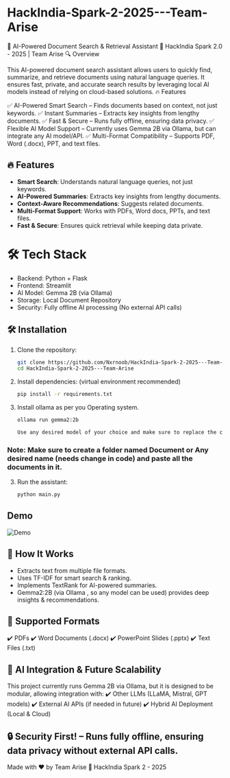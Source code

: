 # HackIndia-Spark-2-2025---Team-Arise
📄 AI-Powered Document Search & Retrieval Assistant
🚀 HackIndia Spark 2.0 - 2025 | Team Arise
🔍 Overview

This AI-powered document search assistant allows users to quickly find, summarize, and retrieve documents using natural language queries. It ensures fast, private, and accurate search results by leveraging local AI models instead of relying on cloud-based solutions.
🔥 Features

✅ AI-Powered Smart Search – Finds documents based on context, not just keywords.
✅ Instant Summaries – Extracts key insights from lengthy documents.
✅ Fast & Secure – Runs fully offline, ensuring data privacy.
✅ Flexible AI Model Support – Currently uses Gemma 2B via Ollama, but can integrate any AI model/API.
✅ Multi-Format Compatibility – Supports PDF, Word (.docx), PPT, and text files.
 

## 🔥 Features  
- **Smart Search**: Understands natural language queries, not just keywords.  
- **AI-Powered Summaries**: Extracts key insights from lengthy documents.  
- **Context-Aware Recommendations**: Suggests related documents.  
- **Multi-Format Support**: Works with PDFs, Word docs, PPTs, and text files.  
- **Fast & Secure**: Ensures quick retrieval while keeping data private.  

# 🛠️ Tech Stack

- Backend: Python + Flask
- Frontend: Streamlit
- AI Model: Gemma 2B (via Ollama)
- Storage: Local Document Repository
- Security: Fully offline AI processing (No external API calls)

## 🛠️ Installation  
1. Clone the repository:  
   ```sh
   git clone https://github.com/Nxrnoob/HackIndia-Spark-2-2025---Team-Arise.git
   cd HackIndia-Spark-2-2025---Team-Arise

2. Install dependencies:
   (virtual environment recommended)     

    ```sh
   pip install -r requirements.txt

3. Install ollama as per you Operating system.
    ```sh
   ollama run gemma2:2b

   Use any desired model of your choice and make sure to replace the current one in the code.

### Note: Make sure to create a folder named Document or Any desired name (needs change in code) and paste all the documents in it.

3. Run the assistant:

    ```sh
   python main.py

## Demo 
   
   ![Demo](assets/output.gif)


## 🧠 How It Works

- Extracts text from multiple file formats.
- Uses TF-IDF for smart search & ranking.
- Implements TextRank for AI-powered summaries.
- Gemma2:2B (via Ollama , so any model can be used) provides deep insights & recommendations.

## 📂 Supported Formats

✔️ PDFs
✔️ Word Documents (.docx)
✔️ PowerPoint Slides (.pptx)
✔️ Text Files (.txt)

## 🤖 AI Integration & Future Scalability

This project currently runs Gemma 2B via Ollama, but it is designed to be modular, allowing integration with:
✔️ Other LLMs (LLaMA, Mistral, GPT models)
✔️ External AI APIs (if needed in future)
✔️ Hybrid AI Deployment (Local & Cloud)

## 🔒 Security First! – Runs fully offline, ensuring data privacy without external API calls.
Made with ❤️ by Team Arise
🎯 HackIndia Spark 2 - 2025
